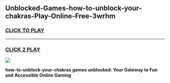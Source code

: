 
## Unblocked-Games-how-to-unblock-your-chakras-Play-Online-Free-3wrhm
<h3>
<a href="https://premium76.site?title=how-to-unblock-your-chakras&ref=26A">CLICK TO PLAY</a></h3>
<hr>

<h3>
<a href="https://premium76.site?title=how-to-unblock-your-chakras&ref=26A">CLICK 2 PLAY</a>
  
</h3>

<a href="https://premium76.site?title=how-to-unblock-your-chakras&ref=26A"><img src="https://clearcache.store/games.png"></a>


**how-to-unblock-your-chakras games unblocked: Your Gateway to Fun and Accessible Online Gaming**
